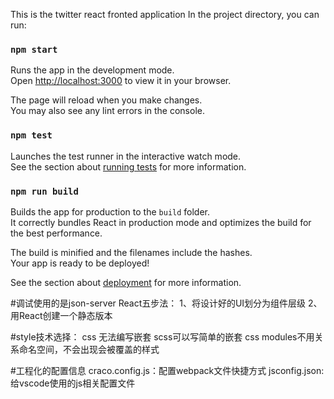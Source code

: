 This is the twitter react fronted application
In the project directory, you can run:

### `npm start`

Runs the app in the development mode.\
Open [http://localhost:3000](http://localhost:3000) to view it in your browser.

The page will reload when you make changes.\
You may also see any lint errors in the console.

### `npm test`

Launches the test runner in the interactive watch mode.\
See the section about [running tests](https://facebook.github.io/create-react-app/docs/running-tests) for more information.

### `npm run build`

Builds the app for production to the `build` folder.\
It correctly bundles React in production mode and optimizes the build for the best performance.

The build is minified and the filenames include the hashes.\
Your app is ready to be deployed!

See the section about [deployment](https://facebook.github.io/create-react-app/docs/deployment) for more information.

#调试使用的是json-server
React五步法：
1、将设计好的UI划分为组件层级
2、用React创建一个静态版本


#style技术选择：
css 无法编写嵌套
scss可以写简单的嵌套
css modules不用关系命名空间，不会出现会被覆盖的样式

#工程化的配置信息
craco.config.js：配置webpack文件快捷方式
jsconfig.json:给vscode使用的js相关配置文件